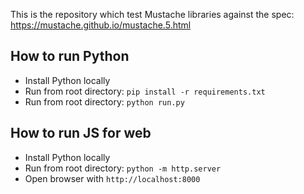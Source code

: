 This is the repository which test Mustache libraries against the spec: https://mustache.github.io/mustache.5.html

## How to run Python
* Install Python locally
* Run from root directory: `pip install -r requirements.txt`
* Run from root directory: `python run.py`

## How to run JS for web
* Install Python locally
* Run from root directory: `python -m http.server`
* Open browser with `http://localhost:8000`
